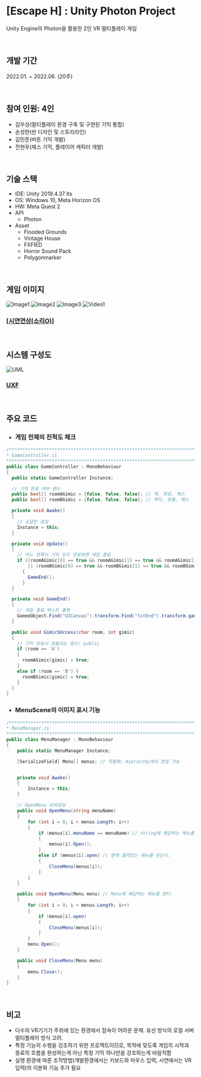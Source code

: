 # [Escape H] : Unity Photon Project
Unity Engine의 Photon을 활용한 2인 VR 멀티플레이 게임

<br>

## 개발 기간
2022.01. ~ 2022.06. (20주)

<br>

## 참여 인원: 4인
- 김우성(멀티플레이 환경 구축 및 구현된 기믹 통합)
- 손성한(씬 디자인 및 스토리라인)
- 김민준(버튼 기믹 개발)
- 전현우(체스 기믹, 플레이어 캐릭터 개발)

<br>

## 기술 스택
- IDE: Unity 2019.4.37 lts
- OS: Windows 10, Meta Horizon OS
- HW: Meta Quest 2
- API
  - Photon
- Asset
  - Flooded Grounds
  - Vintage House
  - FXFIED
  - Horror Sound Pack
  - Polygonmarker

<br>

## 게임 이미지
![Image1](Demon/InGameImage1.png)
![Image2](Demon/InGameImage2.png)
![Image3](Demon/InGameImage3.png)
![Video1](Demon/InGameVideo.gif)

### [[시연연상(소리O)](Demon/시연연상(소리O).mp4)]

<br>

## 시스템 구성도
![UML](Demon/EscapeH_UML_IMG.png)
### [UXF](Demon/EscapeH_UML.uxf)

<br>

## 주요 코드

- ### 게임 전체의 진척도 체크
```cs
/******************************************************************************
* GameController.cs
******************************************************************************/
public class GameController : MonoBehaviour
{
  public static GameController Instance; 

  // 기믹 완료 여부 변수
  public bool[] roomAGimic = {false, false, false}; // 책, 화로, 체스
  public bool[] roomBGimic = {false, false, false}; // 액자, 촛불, 체스

  private void Awake()
  {
    // 싱글턴 생성
    Instance = this;
  }

  private void Update()
  {
    // 어느 한쪽이 기믹 모두 완료하면 게임 종료
    if ((roomAGimic[0] == true && roomAGimic[1] == true && roomAGimic[2] == true)
        || (roomBGimic[0] == true && roomBGimic[1] == true && roomBGimic[2] == true))
      {
        GameEnd();
      }
  }

  private void GameEnd()
  {
    // 게임 종료 텍스트 출력
    GameeObject.Find("UICanvas").transform.Find("txtEnd").transform.gameObject.SetActive(true);
  }

  public void GimicSUccess(char room, int gimic)
  {
    // 기믹 완료시 호출되는 함수: public
    if (room == 'A')
    {
      roomAGimic[gimic] = true;
    }
    else if (room == 'B') {
      roomBGimic[gimic] = true;
    }
  }
}

```


- ### MenuScene의 이미지 표시 기능
```cs
/******************************************************************************
* MenuManager.cs
******************************************************************************/
public class MenuManager : MonoBehaviour
{
    public static MenuManager Instance; 

    [SerializeField] Menu[] menus; // 직렬화: Hierarchy에서 편집 가능


    private void Awake()
    {
        Instance = this;
    }

    // OpenMenu 오버로딩
    public void OpenMenu(string menuName)
    {
        for (int i = 0; i < menus.Length; i++)
        {
            if (menus[i].menuName == menuName) // string에 해당하는 메뉴를 연다.
            {
                menus[i].Open();
            }
            else if (menus[i].open) // 현재 열려있는 메뉴를 닫는다.
            {
                CloseMenu(menus[i]);
            }
        }
    }

    public void OpenMenu(Menu menu) // Menu에 해당하는 메뉴를 연다.
    {
        for (int i = 0; i < menus.Length; i++)
        {
            if (menus[i].open)
            {
                CloseMenu(menus[i]);
            }
        }
        menu.Open();
    }

    public void CloseMenu(Menu menu)
    {
        menu.Close();
    }
}

```

<br>

## 비고
- 다수의 VR기기가 주위에 있는 환경에서 접속이 어려운 문제. 유선 방식의 로컬 서버 멀티플레이 방식 고려. 
- 특정 기능의 수행을 강조하기 위한 프로젝트이므로, 목적에 맞도록 게임의 시작과 종료의 흐름을 완성하는게 아닌 특정 기믹 하나만을 강조하는게 바람직함
- 실행 환경에 따른 조작방법(개발환경에서는 키보드와 마우스 입력, 시연에서는 VR 입력)의 이분화 기능 추가 필요
